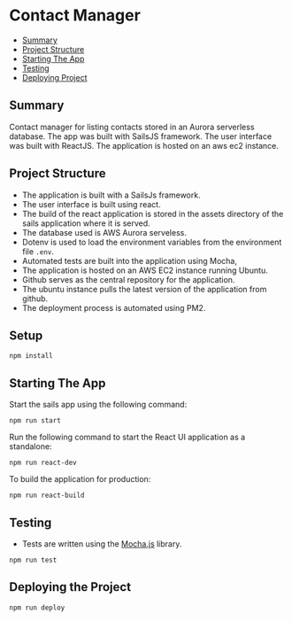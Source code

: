 # Contact Manager

* [Summary](#summary)
* [Project Structure](#project-structure)
* [Starting The App](#starting-the-app)
* [Testing](#testing)
* [Deploying Project](#build-project)

## Summary

Contact manager for listing contacts stored in an Aurora serverless database. 
The app was built with SailsJS framework. The user interface was built with ReactJS. 
The application is hosted on an aws ec2 instance.


## Project Structure
* The application is built with a SailsJs framework.
* The user interface is built using react.
* The build of the react application is stored in the assets directory of the sails application where it is served.
* The database used is AWS Aurora serveless.
* Dotenv is used to load the environment variables from the environment file `.env`.
* Automated tests are built into the application using Mocha,
* The application is hosted on an AWS EC2 instance running Ubuntu.
* Github serves as the central repository for the application.
* The ubuntu instance pulls the latest version of the application from github.
* The deployment process is automated using PM2.


## Setup
```shell
npm install
```


## Starting The App
Start the sails app using the following command:
```shell
npm run start
```
Run the following command to start the React UI application as a standalone:
```shell
npm run react-dev
```
To build the application for production:
```shell
npm run react-build
```


## Testing
* Tests are written using the [Mocha.js](https://mochajs.org/) library.
```shell
npm run test
```


## Deploying the Project
```shell
npm run deploy
```
